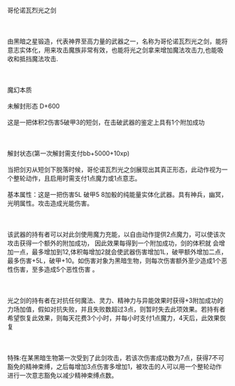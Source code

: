 <title>哥伦诺瓦烈光之剑</title>
<meta name="GENERATOR" content="WinCHM">
<meta http-equiv="Content-Type" content="text/html; charset=gb2312">
<br>哥伦诺瓦烈光之剑
<br>
<br> 
<br>
<br>由黑暗之星锻造，代表神界至高力量的武器之一，名称为哥伦诺瓦烈光之剑，能将意志实体化，用来攻击魔族非常有效，也能将光之剑拿来增加魔法攻击力,也能吸收和抵挡魔法攻击.
<br>
<br> 
<br>
<br>魔幻本质
<br>
<br>未解封形态 D+600
<br>
<br>这是一把体积2伤害5破甲3的短剑，在击破武器的鉴定上具有1个附加成功
<br>
<br> 
<br>
<br>解封状态(第一次解封需支付bb+5000+10xp)
<br>
<br>当把剑刃从短剑下脱落时候，哥伦诺瓦烈光之剑展现出其真正形态，此动作视为一个整轮动作，且启用时需支付1点魔力或1点意志。
<br>
<br>基本属性：这是一把伤害5L 破甲5 8加骰的纯能量实体化武器。具有神兵，幽冥，光明属性。攻击造成光能伤害。
<br>
<br> 
<br>
<br>该武器的持有者可以对此剑使用魔力充能，以自由动作提供2点魔力，可以使该次攻击获得一个额外的附加成功， 因此效果每得到一个附加成功，剑的体积就 会增加一点，最多增加到12,体积每增加2就会使武器伤害增加1L，破甲额外增加二点，最多伤害+5L，破甲+10。如伤害对象为黑暗生物，则每次伤害额外至少造成1个恶性伤害，至多造成5个恶性伤害 。
<br>
<br> 
<br>
<br>光之剑的持有者在对抗任何魔法、灵力、精神力与异能效果时获得+3附加成功的力场加值，假如对抗失败，并且失败数超过3点，则暂时失去此项效果。若持有者希望恢复此效果，则每天花费3个小时，并每小时支付1点魔力，4天后，此效果恢复
<br>
<br> 
<br>
<br>特殊:在某黑暗生物第一次受到了此剑攻击，若该次伤害成功数为7点，获得7不可豁免的精神束缚，之后每增加3点伤害多增加1，被攻击的人可以用一个整轮动作进行一次意志豁免以减少精神束缚点数。
<br>